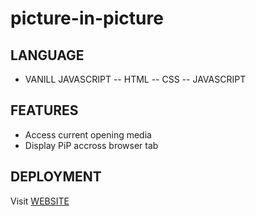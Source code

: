 # picture-in-picture

## LANGUAGE

- VANILL JAVASCRIPT
  -- HTML
  -- CSS
  -- JAVASCRIPT

## FEATURES

- Access current opening media
- Display PiP accross browser tab

## DEPLOYMENT

Visit [WEBSITE](https://buumu8.github.io/picture-in-picture/)
